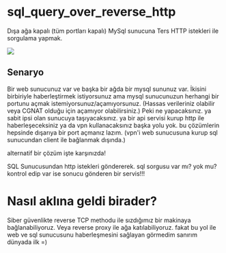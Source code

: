 # sql_query_over_reverse_http
Dışa ağa kapalı (tüm portları kapalı) MySql sunucuna Ters HTTP istekleri ile sorgulama yapmak.

![](https://i.hizliresim.com/a7eut0g.png)

## Senaryo
Bir web sunucunuz var ve başka bir ağda bir mysql sununuz var. İkisini birbiriyle haberleştirmek istiyorsunuz ama mysql sunucunuzun herhangi bir portunu açmak istemiyorsunuz/açamıyorsunuz. (Hassas verileriniz olabilir veya CGNAT olduğu için açamıyor olabilirsiniz.)
Peki ne yapacaksınız. ya sabit ipsi olan sunucuya taşıyacaksınız. ya bir api servisi kurup http ile haberleşeceksiniz ya da vpn kullanacaksınız başka yolu yok.
bu çözümlerin hepsinde dışarıya bir port açmanız lazım. (vpn'i web sunucusuna kurup sql sunucundan client ile bağlanmak dışında.)

alternatif bir çözüm işte karşınızda!

SQL Sunucusundan http istekleri göndererek. sql sorgusu var mı? yok mu? kontrol edip var ise sonucu gönderen bir servis!!! 

# Nasıl aklına geldi birader?
Siber güvenlikte reverse TCP methodu ile sızdığımız bir makinaya bağlanabiliyoruz. Veya reverse proxy ile ağa katılabiliyoruz. fakat bu yol ile web ve sql sunucusunu haberleşmesini sağlayan görmedim sanırım dünyada ilk =)
